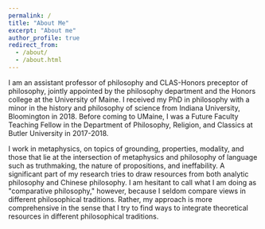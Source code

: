 ```yaml
---
permalink: /
title: "About Me"
excerpt: "About me"
author_profile: true
redirect_from: 
  - /about/
  - /about.html
---
```


I am an assistant professor of philosophy and CLAS-Honors preceptor of philosophy, jointly appointed by the philosophy department and the Honors college at the University of Maine. I received my PhD in philosophy with a minor in the history and philosophy of science from Indiana University, Bloomington in 2018. Before coming to UMaine, I was a Future Faculty Teaching Fellow in the Department of Philosophy, Religion, and Classics at Butler University in 2017-2018.

I work in metaphysics, on topics of grounding, properties, modality, and those that lie at the intersection of metaphysics and philosophy of language such as truthmaking, the nature of propositions, and ineffability. A significant part of my research tries to draw resources from both analytic philosophy and Chinese philosophy. I am hesitant to call what I am doing as "comparative philosophy," however, because I seldom compare views in different philosophical traditions. Rather, my approach is more comprehensive in the sense that I try to find ways to integrate theoretical resources in different philosophical traditions.




